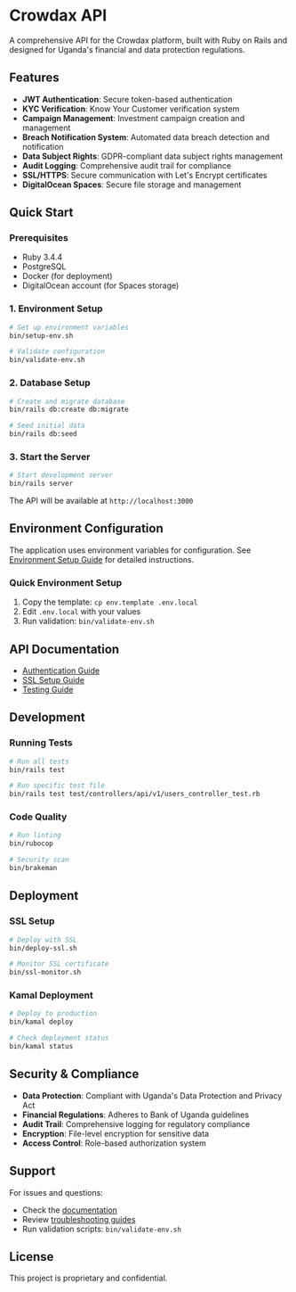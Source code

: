 # Crowdax API

A comprehensive API for the Crowdax platform, built with Ruby on Rails and designed for Uganda's financial and data protection regulations.

## Features

- **JWT Authentication**: Secure token-based authentication
- **KYC Verification**: Know Your Customer verification system
- **Campaign Management**: Investment campaign creation and management
- **Breach Notification System**: Automated data breach detection and notification
- **Data Subject Rights**: GDPR-compliant data subject rights management
- **Audit Logging**: Comprehensive audit trail for compliance
- **SSL/HTTPS**: Secure communication with Let's Encrypt certificates
- **DigitalOcean Spaces**: Secure file storage and management

## Quick Start

### Prerequisites

- Ruby 3.4.4
- PostgreSQL
- Docker (for deployment)
- DigitalOcean account (for Spaces storage)

### 1. Environment Setup

```bash
# Set up environment variables
bin/setup-env.sh

# Validate configuration
bin/validate-env.sh
```

### 2. Database Setup

```bash
# Create and migrate database
bin/rails db:create db:migrate

# Seed initial data
bin/rails db:seed
```

### 3. Start the Server

```bash
# Start development server
bin/rails server
```

The API will be available at `http://localhost:3000`

## Environment Configuration

The application uses environment variables for configuration. See [Environment Setup Guide](docs/ENVIRONMENT_SETUP.md) for detailed instructions.

### Quick Environment Setup

1. Copy the template: `cp env.template .env.local`
2. Edit `.env.local` with your values
3. Run validation: `bin/validate-env.sh`

## API Documentation

- [Authentication Guide](docs/AUTHENTICATION.md)
- [SSL Setup Guide](docs/SSL_SETUP.md)
- [Testing Guide](TESTING_GUIDE.md)

## Development

### Running Tests

```bash
# Run all tests
bin/rails test

# Run specific test file
bin/rails test test/controllers/api/v1/users_controller_test.rb
```

### Code Quality

```bash
# Run linting
bin/rubocop

# Security scan
bin/brakeman
```

## Deployment

### SSL Setup

```bash
# Deploy with SSL
bin/deploy-ssl.sh

# Monitor SSL certificate
bin/ssl-monitor.sh
```

### Kamal Deployment

```bash
# Deploy to production
bin/kamal deploy

# Check deployment status
bin/kamal status
```

## Security & Compliance

- **Data Protection**: Compliant with Uganda's Data Protection and Privacy Act
- **Financial Regulations**: Adheres to Bank of Uganda guidelines
- **Audit Trail**: Comprehensive logging for regulatory compliance
- **Encryption**: File-level encryption for sensitive data
- **Access Control**: Role-based authorization system

## Support

For issues and questions:

- Check the [documentation](docs/)
- Review [troubleshooting guides](docs/ENVIRONMENT_SETUP.md#troubleshooting)
- Run validation scripts: `bin/validate-env.sh`

## License

This project is proprietary and confidential.
